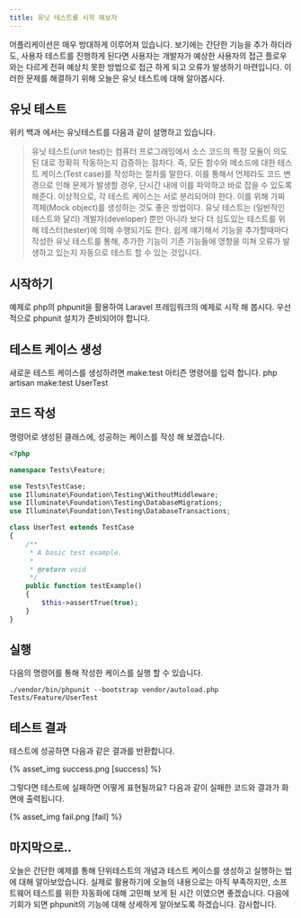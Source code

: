 ```yaml
---
title: 유닛 테스트를 시작 해보자
---
```


어플리케이션은 매우 방대하게 이루어져 있습니다.
보기에는 간단한 기능을 추가 하더라도, 사용자 테스트를 진행하게 된다면 사용자는 개발자가 예상한 사용자의 접근 플로우와는 다르게 전혀 예상치 못한 방법으로 접근 하게 되고 오류가 발생하기 마련입니다.
이러한 문제를 해결하기 위해 오늘은 유닛 테스트에 대해 알아봅시다.

## 유닛 테스트

위키 백과 에서는 유닛테스트를 다음과 같이 설명하고 있습니다.

> 유닛 테스트(unit test)는 컴퓨터 프로그래밍에서 소스 코드의 특정 모듈이 의도된 대로 정확히 작동하는지 검증하는 절차다.
즉, 모든 함수와 메소드에 대한 테스트 케이스(Test case)를 작성하는 절차를 말한다.
이를 통해서 언제라도 코드 변경으로 인해 문제가 발생할 경우, 단시간 내에 이를 파악하고 바로 잡을 수 있도록 해준다. 이상적으로, 각 테스트 케이스는 서로 분리되어야 한다.
이를 위해 가짜 객체(Mock object)를 생성하는 것도 좋은 방법이다.
유닛 테스트는 (일반적인 테스트와 달리) 개발자(developer) 뿐만 아니라 보다 더 심도있는 테스트를 위해 테스터(tester)에 의해 수행되기도 한다.
쉽게 얘기해서 기능을 추가할때마다 작성한 유닛 테스트를 통해, 추가한 기능이 기존 기능들에 영향을 미쳐 오류가 발생하고 있는지 자동으로 테스트 할 수 있는 것입니다.

## 시작하기

예제로 php의 phpunit을 활용하여 Laravel 프레임워크의 예제로 시작 해 봅시다.
우선적으로 phpunit 설치가 준비되어야 합니다.

## 테스트 케이스 생성
새로운 테스트 케이스를 생성하려면 make:test 아티즌 명령어를 입력 합니다.
php artisan make:test UserTest

## 코드 작성

명령어로 생성된 클래스에, 성공하는 케이스를 작성 해 보겠습니다.

```php
<?php

namespace Tests\Feature;

use Tests\TestCase;
use Illuminate\Foundation\Testing\WithoutMiddleware;
use Illuminate\Foundation\Testing\DatabaseMigrations;
use Illuminate\Foundation\Testing\DatabaseTransactions;

class UserTest extends TestCase
{
    /**
     * A basic test example.
     *
     * @return void
     */
    public function testExample()
    {
        $this->assertTrue(true);
    }
}
```

## 실행

다음의 명령어를 통해 작성한 케이스를 실행 할 수 있습니다.

```
./vendor/bin/phpunit --bootstrap vendor/autoload.php Tests/Feature/UserTest
```

## 테스트 결과

테스트에 성공하면 다음과 같은 결과를 반환합니다.

{% asset_img success.png [success] %}

그렇다면 테스트에 실패하면 어떻게 표현될까요? 다음과 같이 실패한 코드와 결과가 화면에 출력됩니다.

{% asset_img fail.png [fail] %}

## 마지막으로..
오늘은 간단한 예제를 통해 단위테스트의 개념과 테스트 케이스를 생성하고 실행하는 법에 대해 알아보았습니다. 실제로 활용하기에 오늘의 내용으로는 아직 부족하지만, 소프트웨어 테스트를 위한 자동화에 대해 고민해 보게 된 시간 이였으면 좋겠습니다.
다음에 기회가 되면 phpunit의 기능에 대해 상세하게 알아보도록 하겠습니다.
감사합니다.